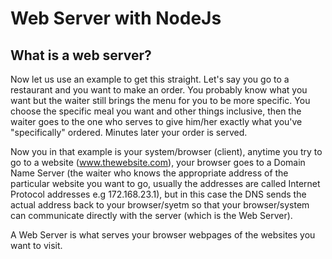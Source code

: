 # Web Server with NodeJs

## What is a web server?

Now let us use an example to get this straight. Let's say you go to a restaurant and you want to make an order. You probably know what you want but the waiter still brings the menu for you to be more specific. You choose the specific meal you want and other things inclusive, then the waiter goes to the one who serves to give him/her exactly what you've "specifically" ordered. Minutes later your order is served.


Now you in that example is your system/browser (client), anytime you try to go to a website (www.thewebsite.com), your browser goes to a Domain Name Server (the waiter who knows the appropriate address of the particular website you want to go, usually the addresses are called Internet Protocol addresses e.g 172.168.23.1), but in this case the DNS sends the actual address back to your browser/syetm so that your browser/system can communicate directly with the server (which is the Web Server).

A Web Server is what serves your browser webpages of the websites you want to visit.